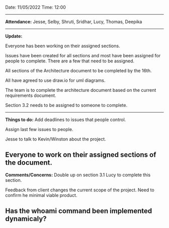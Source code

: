 
Date: 11/05/2022
Time: 12:00

---
**Attendance:**	Jesse, Selby, Shruti, Sridhar, Lucy, Thomas, Deepika

---
**Update:**
 
Everyone has been working on their assigned sections.

Issues have been created for all sections and most have been assigned for people to complete. There are a few that need to be assigned.

All sections of the Architecture document to be completed by the 16th.

All have agreed to use draw.io for uml diagrams.

The team is to complete the architecture document based on the current requirements document.

Section 3.2 needs to be assigned to someone to complete.

---
**Things to do:**
Add deadlines to issues that people control.

Assign last few issues to people.

Jesse to talk to Kevin/Winston about the project.

Everyone to work on their assigned sections of the document.
---
**Comments/Concerns:**
Double up on section 3.1 Lucy to complete this section.

Feedback from client changes the current scope of the project. Need to confirm he minimal viable product.

Has the whoami command been implemented dynamicaly?
---

